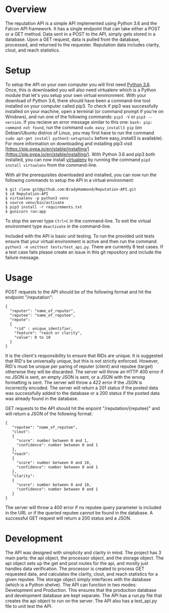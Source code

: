 # Overview
The reputation API is a simple API implemented using Python 3.6 and the Falcon API framework. It has a single endpoint that can take either a POST or a GET method. Data sent in a POST to the API, simply gets stored in a database. Upon a GET request, data is pulled from the database, processed, and returned to the requester. Reputation data includes clarity, clout, and reach statistics.
# Setup
To setup the API on your own computer you will first need [Python 3.6](https://www.python.org/downloads/). Once, this is downloaded you will also need virtualenv which is a Python module that let's you setup your own virtual environment. With your download of Python 3.6, there should have been a command-line tool installed on your computer called pip3. To check if pip3 was successfully installed on your machine, open a terminal (or command prompt if you're on Windows), and run one of the following commands: `pip3 -V` or `pip3 --version`. If you recieve an error message similar to this one: `bash: pip: command not found`, run the command `sudo easy_install3 pip` (on Debian/Ubuntu distros of Linux, you may first have to run the command `sudo apt-get install python3-setuptools` before easy_install3 is available). For more information on downloading and installing pip3 visit [https://pip.pypa.io/en/stable/installing/](https://pip.pypa.io/en/stable/installing/). With Python 3.6 and pip3 both installed, you can now install [virtualenv](https://virtualenv.pypa.io/en/stable/) by running the command `pip3 install virtualenv` from the command-line.

With all the prerequisites downloaded and installed, you can now run the following commands to setup the API in a virtual environment:
```
$ git clone git@github.com:BradyHammond/Reputation-API.git
$ cd Reputation-API
$ virtualenv -p python3 venv
$ source venv/bin/activate
$ pip3 install -r requirements.txt
$ gunicorn run:app
```
To stop the server type `Ctrl+C` in the command-line. To exit the virtual environment type `deactivate` in the command-line.

Included with the API is basic unit testing. To run the provided unit tests ensure that your virtual environment is active and then run the command `python3 -m unittest tests/test_api.py`. There are currently 8 test cases. If a test case fails please create an issue in this git repository and include the failure message.
# Usage
POST requests to the API should be of the following format and hit the endpoint "/reputation":
```
{
  "reputer": "name_of_reputer",
  "reputee": "name_of_reputee",
  "repute":
  {
    "rid" : unique_identifier,
    "feature": "reach or clarity",
    "value": 0 to 10
  }
}
```
It is the client's responsibility to ensure that RIDs are unique. It is suggested that RID's be universally unique, but this is not strictly enforced. However, RID's must be unique per paring of reputer (client) and reputee (target) otherwise they will be discarded. The server will throw an HTTP 400 error if no JSON is sent, an empty JSON is sent, or a JSON with the wrong formatting is sent. The server will throw a 422 error if the JSON is incorrectly encoded. The server will return a 201 status if the posted data was successfully added to the database or a 200 status if the posted data was already found in the database. 

GET requests to the API should hit the enpoint "/reputation/{reputee}" and will return a JSON of the following format:
```
{
   "reputee": "name_of_reputee",
   "clout":
   {
     "score": number between 0 and 1,
     "confidence": number between 0 and 1
   },
   "reach":
   {
     "score": number between 0 and 10,
     "confidence": number between 0 and 1
   },
   "clarity":
   {
     "score": number between 0 and 10,
     "confidence": number between 0 and 1
   }
}
 ```
The server will throw a 400 error if no reputee query parameter is included in the URL or if the queried reputee cannot be found in the database. A successful GET request will return a 200 status and a JSON.
# Development
The API was designed with simplicity and clarity in mind. The project has 3 main parts: the api object, the processor object, and the storage object. The api object sets up the get and post routes for the api, and mostly just handles data verification. The processor is created to process GET requested data, and calculates the clarity, clout, and reach statistics for a given reputee. The storage object simply interfaces with the database (which is a Python shelve). The API can function in two modes: Development and Production. This ensures that the production database and development database are kept separate. The API has a run.py file that creates the api object to run on the server. The API also has a test_api.py file to unit test the API. 
